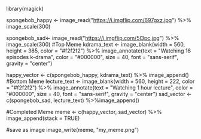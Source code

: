 library(magick)

spongebob_happy <- image_read("https://i.imgflip.com/697gxz.jpg") %>% image_scale(300)

spongebob_sad<- image_read("https://i.imgflip.com/5l3pc.jpg") %>% image_scale(300)
#Top Meme
kdrama_text <- image_blank(width = 560, height = 385, 
                           color = "#f2f2f2") %>% 
               image_annotate(text = "Watching 16 episodes k-drama",
                           color = "#000000", size = 40, 
                           font = "sans-serif", gravity = "center")

happy_vector <- c(spongebob_happy, kdrama_text) %>%
                image_append()
#Bottom Meme
lecture_text <- image_blank(width = 560, height = 222, 
                               color = "#f2f2f2") %>% 
                image_annotate(text = "Watching 1 hour lecture",
                               color = "#000000", size = 40, 
                               font = "sans-serif", gravity = "center")
sad_vector <- c(spongebob_sad, lecture_text) %>%image_append()


#Completed Meme
meme <- c(happy_vector, sad_vector) %>%
  image_append(stack = TRUE)

#save as image
image_write(meme, "my_meme.png")
